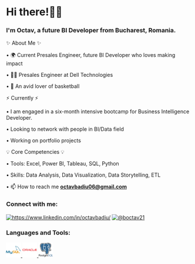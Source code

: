 <h1 align="left">Hi there!🙋‍♂️</h1>

<h3 align="left"> I'm Octav, 
 a future BI Developer from Bucharest, Romania.</h3>

✨ About Me ✨

• 🌍 Current Presales Engineer, future BI Developer who loves making impact

• 👨‍💻 Presales Engineer at Dell Technologies

• 🏀 An avid lover of basketball

⚡️ Currently ⚡️

• I am engaged in a six-month intensive bootcamp for Business Intelligence Developer.

• Looking to network with people in BI/Data field

• Working on portfolio projects

💡 Core Competencies 💡

• Tools: Excel, Power BI, Tableau, SQL, Python

• Skills: Data Analysis, Data Visualization, Data Storytelling, ETL

• 📫 How to reach me **octavbadiu06@gmail.com**

<h3 align="left">Connect with me:</h3>
<p align="left">
<a href="https://linkedin.com/in/https://www.linkedin.com/in/octavbadiu/" target="blank"><img align="center" src="https://raw.githubusercontent.com/rahuldkjain/github-profile-readme-generator/master/src/images/icons/Social/linked-in-alt.svg" alt="https://www.linkedin.com/in/octavbadiu/" height="30" width="40" /></a>
<a href="https://instagram.com/@boctav21" target="blank"><img align="center" src="https://raw.githubusercontent.com/rahuldkjain/github-profile-readme-generator/master/src/images/icons/Social/instagram.svg" alt="@boctav21" height="30" width="40" /></a>
</p>

<h3 align="left">Languages and Tools:</h3>
<p align="left"> <a href="https://www.mysql.com/" target="_blank" rel="noreferrer"> <img src="https://raw.githubusercontent.com/devicons/devicon/master/icons/mysql/mysql-original-wordmark.svg" alt="mysql" width="40" height="40"/> </a> <a href="https://www.oracle.com/" target="_blank" rel="noreferrer"> <img src="https://raw.githubusercontent.com/devicons/devicon/master/icons/oracle/oracle-original.svg" alt="oracle" width="40" height="40"/> </a> <a href="https://www.postgresql.org" target="_blank" rel="noreferrer"> <img src="https://raw.githubusercontent.com/devicons/devicon/master/icons/postgresql/postgresql-original-wordmark.svg" alt="postgresql" width="40" height="40"/> </a> </p>

<p><img align="center" src="https://github-readme-streak-stats.herokuapp.com/?user=octav06&" alt="" /></p>
